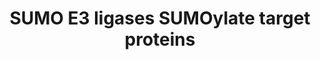 ---
annotations:
- type: Pathway Ontology
  value: sumoylation pathway
authors:
- ReactomeTeam
- DeSl
description: 'SUMO proteins are conjugated to lysine residues of target proteins via
  an isopeptide bond with the C-terminal glycine of SUMO (reviewed in Zhao 2007, Gareau
  and Lima 2010, Hannoun et al. 2010, Citro and Chiocca 2013, Yang and Chiang 2013).
  Proteomic analyses indicate that SUMO is conjugated to hundreds of proteins and
  most targets of SUMOylation are nuclear (Vertegal et al. 2006, Bruderer et al. 2011,
  Tatham et al. 2011, Da Silva et al. 2012, Becker et al. 2013). Within the nucleus
  SUMOylation targets include transcription factors (TFs), transcription cofactors
  (TCs), intracellular (nuclear) receptors, RNA binding proteins, RNA splicing proteins,
  polyadenylation proteins, chromatin organization proteins, DNA replication proteins,
  DNA methylation proteins, DNA damage response and repair proteins, immune response
  proteins, SUMOylation proteins, and ubiquitinylation proteins. Mitochondrial fission
  proteins are SUMOylated at the mitochondrial outer membrane.<br>UBE2I (UBC9), the
  E2 activating enzyme of the SUMO pathway, is itself also a SUMO E3 ligase. Most
  SUMOylation reactions will proceed with only the substrate protein and the UBE2I:SUMO
  thioester conjugate. The rates of some reactions are further enhanced by the action
  of other E3 ligases such as RANBP2. These E3 ligases catalyze SUMO transfer to substrate
  by one of two basic mechanisms: they interact with both the substrate and UBE2I:SUMO
  thus bringing them into proximity or they enhance the release of SUMO from UBE2I
  to the substrate.<br>In the cell SUMO1 is mainly concentrated at the nuclear membrane
  and in nuclear bodies. Most SUMO1 is conjugated to RANGAP1 near the nuclear pore.
  SUMO2 is at least partially cytosolic and SUMO3 is located mainly in nuclear bodies.
  Most SUMO2 and SUMO3 is unconjugated in unstressed cells and becomes conjugated
  to target proteins in response to stress (Golebiowski et al. 2009). Especially notable
  is the requirement for recruitment of SUMO to sites of DNA damage where conjugation
  to targets seems to coordinate the repair process (Flotho and Melchior 2013).<br>Several
  effects of SUMOylation have been described: steric interference with protein-protein
  interactions, interference with other post-translational modifications such as ubiquitinylation
  and phosphorylation, and recruitment of proteins that possess a SUMO-interacting
  motif (SIM) (reviewed in Zhao 2007, Flotho and Melchior 2013, Jentsch and Psakhye
  2013, Yang and Chiang 2013). In most cases SUMOylation inhibits the activity of
  the target protein.<br>The SUMOylation reactions included in this module have met
  two criteria: They have been verified by assays of individual proteins (as opposed
  to mass proteomic assays) and the effect of SUMOylation on the function of the target
  protein has been tested.  View original pathway at [http://www.reactome.org/PathwayBrowser/#DIAGRAM=3108232
  Reactome].'
last-edited: 2021-01-25
organisms:
- Homo sapiens
redirect_from:
- /index.php/Pathway:WP5010
- /instance/WP5010
schema-jsonld:
- '@context': https://schema.org/
  '@id': https://wikipathways.github.io/pathways/WP5010.html
  '@type': Dataset
  creator:
    '@type': Organization
    name: WikiPathways
  description: 'SUMO proteins are conjugated to lysine residues of target proteins
    via an isopeptide bond with the C-terminal glycine of SUMO (reviewed in Zhao 2007,
    Gareau and Lima 2010, Hannoun et al. 2010, Citro and Chiocca 2013, Yang and Chiang
    2013). Proteomic analyses indicate that SUMO is conjugated to hundreds of proteins
    and most targets of SUMOylation are nuclear (Vertegal et al. 2006, Bruderer et
    al. 2011, Tatham et al. 2011, Da Silva et al. 2012, Becker et al. 2013). Within
    the nucleus SUMOylation targets include transcription factors (TFs), transcription
    cofactors (TCs), intracellular (nuclear) receptors, RNA binding proteins, RNA
    splicing proteins, polyadenylation proteins, chromatin organization proteins,
    DNA replication proteins, DNA methylation proteins, DNA damage response and repair
    proteins, immune response proteins, SUMOylation proteins, and ubiquitinylation
    proteins. Mitochondrial fission proteins are SUMOylated at the mitochondrial outer
    membrane.<br>UBE2I (UBC9), the E2 activating enzyme of the SUMO pathway, is itself
    also a SUMO E3 ligase. Most SUMOylation reactions will proceed with only the substrate
    protein and the UBE2I:SUMO thioester conjugate. The rates of some reactions are
    further enhanced by the action of other E3 ligases such as RANBP2. These E3 ligases
    catalyze SUMO transfer to substrate by one of two basic mechanisms: they interact
    with both the substrate and UBE2I:SUMO thus bringing them into proximity or they
    enhance the release of SUMO from UBE2I to the substrate.<br>In the cell SUMO1
    is mainly concentrated at the nuclear membrane and in nuclear bodies. Most SUMO1
    is conjugated to RANGAP1 near the nuclear pore. SUMO2 is at least partially cytosolic
    and SUMO3 is located mainly in nuclear bodies. Most SUMO2 and SUMO3 is unconjugated
    in unstressed cells and becomes conjugated to target proteins in response to stress
    (Golebiowski et al. 2009). Especially notable is the requirement for recruitment
    of SUMO to sites of DNA damage where conjugation to targets seems to coordinate
    the repair process (Flotho and Melchior 2013).<br>Several effects of SUMOylation
    have been described: steric interference with protein-protein interactions, interference
    with other post-translational modifications such as ubiquitinylation and phosphorylation,
    and recruitment of proteins that possess a SUMO-interacting motif (SIM) (reviewed
    in Zhao 2007, Flotho and Melchior 2013, Jentsch and Psakhye 2013, Yang and Chiang
    2013). In most cases SUMOylation inhibits the activity of the target protein.<br>The
    SUMOylation reactions included in this module have met two criteria: They have
    been verified by assays of individual proteins (as opposed to mass proteomic assays)
    and the effect of SUMOylation on the function of the target protein has been tested.  View
    original pathway at [http://www.reactome.org/PathwayBrowser/#DIAGRAM=3108232 Reactome].'
  keywords:
  - 'RANGAP1-G97-SUMO1 '
  - repair proteins
  - SUMO1:C93-UBE2I
  - damage response and
  - proteins
  - cofactors
  - RANGAP1 homodimer
  - 'RANGAP1 '
  - 'SUMO1-C93-UBE2I '
  - SUMOylation of
  - organization
  - transcription
  - methylation
  - 'UBE2I-G97-SUMO1 '
  - homodimer
  - factors
  - SUMOylation of DNA
  - chromatin
  - immune response
  - 'SUMO1-K524-RANGAP1 '
  - intracellular
  - SUMOylation
  - UBE2I
  - ubiquitinylation
  - SUMO1:RANGAP1
  - receptors
  - binding proteins
  - replication
  - SUMOylation of RNA
  license: CC0
  name: SUMO E3 ligases SUMOylate target proteins
seo: CreativeWork
title: SUMO E3 ligases SUMOylate target proteins
wpid: WP5010
---